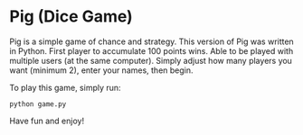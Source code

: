 # Pig (Dice Game)

Pig is a simple game of chance and strategy. This version of Pig was written in Python. First player to accumulate 100 points wins. Able to be played with multiple users (at the same computer). Simply adjust how many players you want (minimum 2), enter your names, then begin. 

To play this game, simply run:

`python game.py`

Have fun and enjoy!
